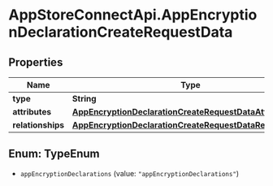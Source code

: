 # AppStoreConnectApi.AppEncryptionDeclarationCreateRequestData

## Properties

Name | Type | Description | Notes
------------ | ------------- | ------------- | -------------
**type** | **String** |  | 
**attributes** | [**AppEncryptionDeclarationCreateRequestDataAttributes**](AppEncryptionDeclarationCreateRequestDataAttributes.md) |  | 
**relationships** | [**AppEncryptionDeclarationCreateRequestDataRelationships**](AppEncryptionDeclarationCreateRequestDataRelationships.md) |  | 



## Enum: TypeEnum


* `appEncryptionDeclarations` (value: `"appEncryptionDeclarations"`)




